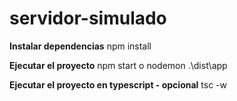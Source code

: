 # servidor-simulado

**Instalar dependencias**
npm install

**Ejecutar el proyecto**
npm start o nodemon .\dist\app

**Ejecutar el proyecto en typescript - opcional**
tsc -w
